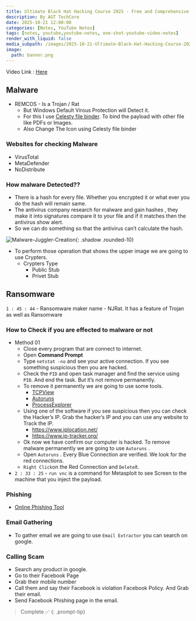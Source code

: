 ```yaml
---
title: Ultimate Black Hat Hacking Course 2025 - Free and Comprehensive Guide
description: By AGT TechCore
date: 2025-10-21 12:00:00
categories: [Notes, YouTube Notes]
tags: [notes, youtube,youtube-notes, one-shot-youtube-video-notes]
render_with_liquid: false
media_subpath: /images/2025-10-21-Ultimate-Black-Hat-Hacking-Course-2025-Free-and-Comprehensive-Guide
image:
  path: banner.png
---
```


Video Link : [Here](https://www.youtube.com/watch?v=GjBTQnWwnLg)

## Malware
- REMCOS - Is a Trojan / Rat
  - But Windows Default Virous Protection will Detect it.
  - For this I use [Celesty file binder](https://github.com/GetBeamedbyGP/Celesty_Binder/releases/tag/Celesty). To bind the payload with other file like PDFs or Images.
  - Also Change The Icon using Celesty file binder

### Websites for checking Malware

- VirusTotal
- MetaDefender
- NoDistribute

### How malware Detected??

- There is a hash for every file. Whether you encrypted it or what ever you do the hash will remain same.
- The antivirus company research for malware and gain hashes , they make it into signatures compare it to your file and if it matches then the antivirus show alert.
- So we can do something so that the antivirus can’t calculate the hash.

![Malware-Juggler-Creation](malware-juggler-creation.png){: .shadow .rounded-10}

- To perform those operation that shows the upper image we are going to use Crypters.
  - Crypters Type
    - Public Stub
    - Privet Stub

## Ransomware

`1 : 45 : 44` - Ransomware maker name - NJRat. It has a feature of Trojan as well as Ransomware

### How to Check if you are effected to malware or not

- Method 01
    - Close every program that are connect to internet.
    - Open **Command Prompt**
    - Type `netstat -no`  and see your active connection. If you see something suspicious then you are hacked.
    - Check the `PID` and open task manager and find the service using `PID`. And end the task. But it’s not remove permanently.
    - To remove it permanently we are going to use some tools.
        - [TCPView](https://download.sysinternals.com/files/TCPView.zip)
        - [Autoruns](https://download.sysinternals.com/files/Autoruns.zip)
        - [ProcessExplorer](https://download.sysinternals.com/files/ProcessExplorer.zip)
    - Using one of the software if you see suspicious then you can check the Hacker’s IP. Grab the hacker’s IP and you can use any website to Track the IP.
        - https://www.iplocation.net/
        - https://www.ip-tracker.org/
    - Ok now we have confirm our computer is hacked. To remove malware permanently we are going to use `Autoruns` .
    - Open `Autoruns` . Every Blue Connection are verified. We look for the red connections.
    - `Right Click`on the Red Connection and `Delete`it.
- `2 : 33 : 25`  - `run vnc` is a command for Metasploit to  see Screen to the machine that you inject the payload.

### Phishing  
- [Online Phishing Tool](https://namirz.com)

### Email Gathering
- To gather email we are going to use `Email Extractor` you can search on google.

### Calling Scam
- Search any product in google.
- Go to their Facebook Page
- Grab their mobile number
- Call them and say their Facebook is violation Facebook Policy. And Grab their email.
- Send Facebook Phishing page in the email.

> Complete ✅
{: .prompt-tip}